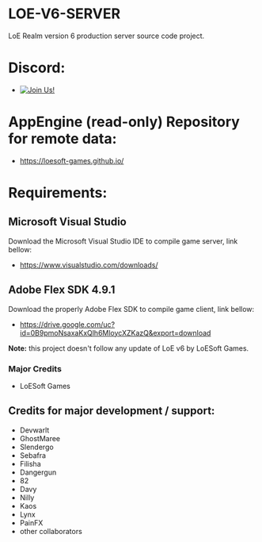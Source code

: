 # LOE-V6-SERVER
LoE Realm version 6 production server source code project.

# Discord:
- [![Join Us!](https://discordapp.com/api/guilds/345060662260531202/embed.png)](https://discord.gg/jHNTjun)

# AppEngine (read-only) Repository for remote data:
- https://loesoft-games.github.io/

# Requirements:
## Microsoft Visual Studio
Download the Microsoft Visual Studio IDE to compile game server, link bellow:
- https://www.visualstudio.com/downloads/

## Adobe Flex SDK 4.9.1
Download the properly Adobe Flex SDK to compile game client, link bellow:
- https://drive.google.com/uc?id=0B9pmoNsaxaKxQlh6MloycXZKazQ&export=download

**Note:** this project doesn't follow any update of LoE v6 by LoESoft Games.

### Major Credits
- LoESoft Games

## Credits for major development / support:
- Devwarlt
- GhostMaree
- Slendergo
- Sebafra
- Filisha
- Dangergun
- 82
- Davy
- Nilly
- Kaos
- Lynx
- PainFX
- other collaborators
